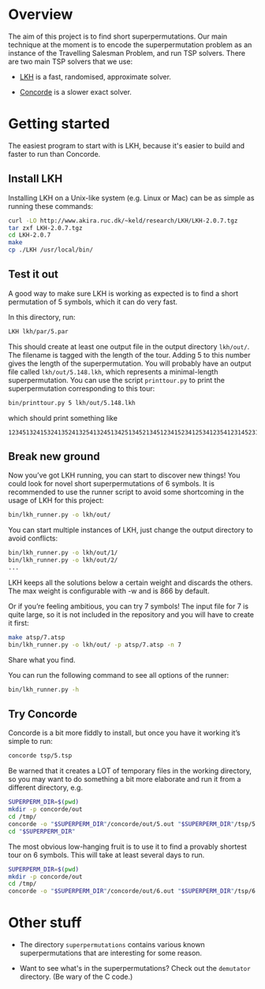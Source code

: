 # Overview

The aim of this project is to find short superpermutations. Our main technique at the moment is to encode the superpermutation problem as an instance of the Travelling Salesman Problem, and run TSP solvers. There are two main TSP solvers that we use:

* [LKH](http://www.akira.ruc.dk/~keld/research/LKH/) is a fast, randomised, approximate solver.

* [Concorde](http://www.math.uwaterloo.ca/tsp/concorde.html) is a slower exact solver.

# Getting started

The easiest program to start with is LKH, because it's easier to build and faster to run than Concorde.

## Install LKH

Installing LKH on a Unix-like system (e.g. Linux or Mac) can be as simple as running these commands:

```sh
curl -LO http://www.akira.ruc.dk/~keld/research/LKH/LKH-2.0.7.tgz
tar zxf LKH-2.0.7.tgz
cd LKH-2.0.7
make
cp ./LKH /usr/local/bin/
```

## Test it out

A good way to make sure LKH is working as expected is to find a short permutation of 5 symbols, which it can do very fast.

In this directory, run:

```sh
LKH lkh/par/5.par
```

This should create at least one output file in the output directory `lkh/out/`. The filename is tagged with the length of the tour. Adding 5 to this number gives the length of the superpermutation. You will probably have an output file called `lkh/out/5.148.lkh`, which represents a minimal-length superpermutation. You can use the script `printtour.py` to print the superpermutation corresponding to this tour:

```sh
bin/printtour.py 5 lkh/out/5.148.lkh
```

which should print something like

```
123451324153241352413254132451342513452134512341523412534123541231452314253142351423154213542153421543214532143521432514321542312453124351243152431254312
```

## Break new ground

Now you’ve got LKH running, you can start to discover new things! You could look for novel short superpermutations of 6 symbols. It is recommended to use the runner script to avoid some shortcoming in the usage of LKH for this project:

```sh
bin/lkh_runner.py -o lkh/out/
```
You can start multiple instances of LKH, just change the output directory to avoid conflicts:
```sh
bin/lkh_runner.py -o lkh/out/1/
bin/lkh_runner.py -o lkh/out/2/
...
```
LKH keeps all the solutions below a certain weight and discards the others. The max weight is configurable with -w and is 866 by default.


Or if you’re feeling ambitious, you can try 7 symbols! The input file for 7 is quite large, so it is not included in the repository and you will have to create it first:

```sh
make atsp/7.atsp
bin/lkh_runner.py -o lkh/out/ -p atsp/7.atsp -n 7
```

Share what you find.

You can run the following command to see all options of the runner:
```sh
bin/lkh_runner.py -h
```

## Try Concorde

Concorde is a bit more fiddly to install, but once you have it working it’s simple to run:

```sh
concorde tsp/5.tsp
```

Be warned that it creates a LOT of temporary files in the working directory, so you may want to do something a bit more elaborate and run it from a different directory, e.g.

```sh
SUPERPERM_DIR=$(pwd)
mkdir -p concorde/out
cd /tmp/
concorde -o "$SUPERPERM_DIR"/concorde/out/5.out "$SUPERPERM_DIR"/tsp/5.tsp
cd "$SUPERPERM_DIR"
```

The most obvious low-hanging fruit is to use it to find a provably shortest tour on 6 symbols. This will take at least several days to run.

```sh
SUPERPERM_DIR=$(pwd)
mkdir -p concorde/out
cd /tmp/
concorde -o "$SUPERPERM_DIR"/concorde/out/6.out "$SUPERPERM_DIR"/tsp/6.tsp
```

# Other stuff

* The directory `superpermutations` contains various known superpermutations that are interesting for some reason.

* Want to see what's in the superpermutations? Check out the `demutator` directory. (Be wary of the C code.)
